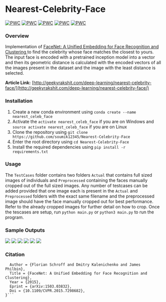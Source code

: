 # Nearest-Celebrity-Face

[![PWC](https://img.shields.io/endpoint.svg?url=https://paperswithcode.com/badge/facenet-a-unified-embedding-for-face/face-verification-on-ijb-c)](https://paperswithcode.com/sota/face-verification-on-ijb-c?p=facenet-a-unified-embedding-for-face)
[![PWC](https://img.shields.io/endpoint.svg?url=https://paperswithcode.com/badge/facenet-a-unified-embedding-for-face/face-verification-on-labeled-faces-in-the)](https://paperswithcode.com/sota/face-verification-on-labeled-faces-in-the?p=facenet-a-unified-embedding-for-face)
[![PWC](https://img.shields.io/endpoint.svg?url=https://paperswithcode.com/badge/facenet-a-unified-embedding-for-face/face-verification-on-megaface)](https://paperswithcode.com/sota/face-verification-on-megaface?p=facenet-a-unified-embedding-for-face)
[![PWC](https://img.shields.io/endpoint.svg?url=https://paperswithcode.com/badge/facenet-a-unified-embedding-for-face/face-identification-on-megaface)](https://paperswithcode.com/sota/face-identification-on-megaface?p=facenet-a-unified-embedding-for-face)
[![PWC](https://img.shields.io/endpoint.svg?url=https://paperswithcode.com/badge/facenet-a-unified-embedding-for-face/face-verification-on-youtube-faces-db)](https://paperswithcode.com/sota/face-verification-on-youtube-faces-db?p=facenet-a-unified-embedding-for-face)

### Overview
Implementation of [FaceNet: A Unified Embedding for Face Recognition and Clustering
](https://arxiv.org/abs/1503.03832v3) to find the celebrity whose face matches the closest to yours.
The input face is encoded with a pretrained inception model into a vector and then its geometric distance is calculated with the encoded vectors of all the images present in the dataset and the image with the least distance is selected.

**Article Link:** [http://geekyrakshit.com/deep-learning/nearest-celebrity-face/](http://geekyrakshit.com/deep-learning/nearest-celebrity-face/)

### Installation
1. Create a new conda environment using `conda create --name nearest_celeb_face`
2. Activate the `activate nearest_celeb_face` if you are on Windows and `source activate nearest_celeb_face` if you are on Linux
3. Clone the repository using `git clone https://github.com/soumik12345/Nearest-Celebrity-Face`
4. Enter the root directory using `cd Nearest-Celebrity-Face`
5. Install the required dependencies using `pip install -r requirements.txt`

### Usage
The `TestCases` folder contains two folders `Actual` that contains full sized images of individuals and `Preprocessed` containing the faces manually cropped out of the full sized images. Any number of testcases can be added provided that one image each is present in the `Actual` and `Preprocessed` folders with the exact same filename and the preprocessed image should have the face manually cropped out for best performance. Refer to the already cropped images for further detail on how to crop. Once the tescases are setup, run `python main.py` or `python3 main.py` to run the program.

### Sample Outputs
![](https://github.com/soumik12345/Nearest-Celebrity-Face/blob/master/Results/Figure_1-1.png)
![](https://github.com/soumik12345/Nearest-Celebrity-Face/blob/master/Results/Figure_1-3.png)
![](https://github.com/soumik12345/Nearest-Celebrity-Face/blob/master/Results/Figure_1-5.png)
![](https://github.com/soumik12345/Nearest-Celebrity-Face/blob/master/Results/Figure_1-8.png)
![](https://github.com/soumik12345/Nearest-Celebrity-Face/blob/master/Results/Figure_1.png)
![](https://github.com/soumik12345/Nearest-Celebrity-Face/blob/master/Results/Figure_1-10.png)

### Citation
```@article{1503.03832,
  Author = {Florian Schroff and Dmitry Kalenichenko and James Philbin},
  Title = {FaceNet: A Unified Embedding for Face Recognition and Clustering},
  Year = {2015},
  Eprint = {arXiv:1503.03832},
  Doi = {10.1109/CVPR.2015.7298682},
}```
